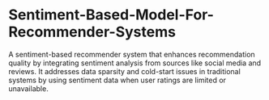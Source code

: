 # Sentiment-Based-Model-For-Recommender-Systems
A sentiment-based recommender system that enhances recommendation quality by integrating sentiment analysis from sources like social media and reviews. It addresses data sparsity and cold-start issues in traditional systems by using sentiment data when user ratings are limited or unavailable.
